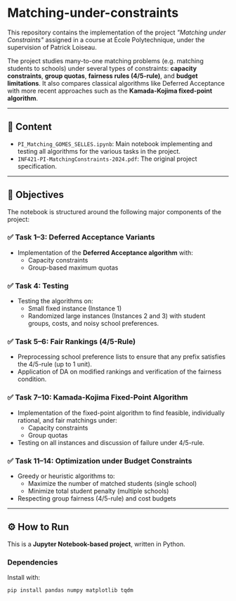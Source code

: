 # Matching-under-constraints

This repository contains the implementation of the project *"Matching under Constraints"* assigned in a course at École Polytechnique, under the supervision of Patrick Loiseau.

The project studies many-to-one matching problems (e.g. matching students to schools) under several types of constraints: **capacity constraints**, **group quotas**, **fairness rules (4/5-rule)**, and **budget limitations**. It also compares classical algorithms like Deferred Acceptance with more recent approaches such as the **Kamada-Kojima fixed-point algorithm**.

---

## 📘 Content

- `PI_Matching_GOMES_SELLES.ipynb`: Main notebook implementing and testing all algorithms for the various tasks in the project.
- `INF421-PI-MatchingConstraints-2024.pdf`: The original project specification.

---

## 📌 Objectives

The notebook is structured around the following major components of the project:

### ✅ Task 1–3: Deferred Acceptance Variants
- Implementation of the **Deferred Acceptance algorithm** with:
  - Capacity constraints
  - Group-based maximum quotas

### ✅ Task 4: Testing
- Testing the algorithms on:
  - Small fixed instance (Instance 1)
  - Randomized large instances (Instances 2 and 3) with student groups, costs, and noisy school preferences.

### ✅ Task 5–6: Fair Rankings (4/5-Rule)
- Preprocessing school preference lists to ensure that any prefix satisfies the 4/5-rule (up to 1 unit).
- Application of DA on modified rankings and verification of the fairness condition.

### ✅ Task 7–10: Kamada-Kojima Fixed-Point Algorithm
- Implementation of the fixed-point algorithm to find feasible, individually rational, and fair matchings under:
  - Capacity constraints
  - Group quotas
- Testing on all instances and discussion of failure under 4/5-rule.

### ✅ Task 11–14: Optimization under Budget Constraints
- Greedy or heuristic algorithms to:
  - Maximize the number of matched students (single school)
  - Minimize total student penalty (multiple schools)
- Respecting group fairness (4/5-rule) and cost budgets

---

## ⚙️ How to Run

This is a **Jupyter Notebook-based project**, written in Python.

### Dependencies

Install with:

```bash
pip install pandas numpy matplotlib tqdm

